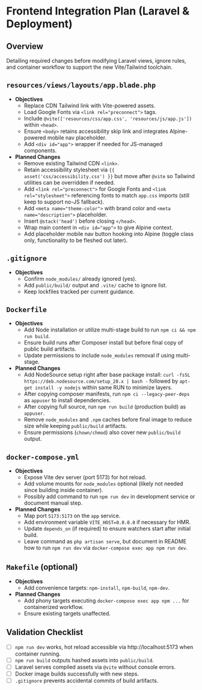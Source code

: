 # Frontend Integration Plan (Laravel & Deployment)

## Overview
Detailing required changes before modifying Laravel views, ignore rules, and container workflow to support the new Vite/Tailwind toolchain.

## `resources/views/layouts/app.blade.php`
- **Objectives**
  - Replace CDN Tailwind link with Vite-powered assets.
  - Load Google Fonts via `<link rel="preconnect">` tags.
  - Include `@vite(['resources/css/app.css', 'resources/js/app.js'])` within `<head>`.
  - Ensure `<body>` retains accessibility skip link and integrates Alpine-powered mobile nav placeholder.
  - Add `<div id="app">` wrapper if needed for JS-managed components.
- **Planned Changes**
  - Remove existing Tailwind CDN `<link>`.
  - Retain accessibility stylesheet via `{{ asset('css/accessibility.css') }}` but move after `@vite` so Tailwind utilities can be overridden if needed.
  - Add `<link rel="preconnect">` for Google Fonts and `<link rel="stylesheet">` referencing fonts to match `app.css` imports (still keep to support no-JS fallback).
  - Add `<meta name="theme-color">` with brand color and `<meta name="description">` placeholder.
  - Insert `@stack('head')` before closing `</head>`.
  - Wrap main content in `<div id="app">` to give Alpine context.
  - Add placeholder mobile nav button hooking into Alpine (toggle class only, functionality to be fleshed out later).

## `.gitignore`
- **Objectives**
  - Confirm `node_modules/` already ignored (yes).
  - Add `public/build/` output and `.vite/` cache to ignore list.
  - Keep lockfiles tracked per current guidance.

## `Dockerfile`
- **Objectives**
  - Add Node installation or utilize multi-stage build to run `npm ci && npm run build`.
  - Ensure build runs after Composer install but before final copy of public build artifacts.
  - Update permissions to include `node_modules` removal if using multi-stage.
- **Planned Changes**
  - Add NodeSource setup right after base package install: `curl -fsSL https://deb.nodesource.com/setup_20.x | bash -` followed by `apt-get install -y nodejs` within same RUN to minimize layers.
  - After copying composer manifests, run `npm ci --legacy-peer-deps` as `appuser` to install dependencies.
  - After copying full source, run `npm run build` (production build) as `appuser`.
  - Remove `node_modules` and `.npm` caches before final image to reduce size while keeping `public/build` artifacts.
  - Ensure permissions (`chown/chmod`) also cover new `public/build` output.
## `docker-compose.yml`
- **Objectives**
  - Expose Vite dev server (port 5173) for hot reload.
  - Add volume mounts for `node_modules` optional (likely not needed since building inside container).
  - Possibly add command to run `npm run dev` in development service or document manual step.
- **Planned Changes**
  - Map port `5173:5173` on the `app` service.
  - Add environment variable `VITE_HOST=0.0.0.0` if necessary for HMR.
  - Update `depends_on` (if required) to ensure watchers start after initial build.
  - Leave command as `php artisan serve`, but document in README how to run `npm run dev` via `docker-compose exec app npm run dev`.

## `Makefile` (optional)
- **Objectives**
  - Add convenience targets: `npm-install`, `npm-build`, `npm-dev`.
- **Planned Changes**
  - Add phony targets executing `docker-compose exec app npm ...` for containerized workflow.
  - Ensure existing targets unaffected.

## Validation Checklist
- [ ] `npm run dev` works, hot reload accessible via http://localhost:5173 when container running.
- [ ] `npm run build` outputs hashed assets into `public/build`.
- [ ] Laravel serves compiled assets via `@vite` without console errors.
- [ ] Docker image builds successfully with new steps.
- [ ] `.gitignore` prevents accidental commits of build artifacts.

